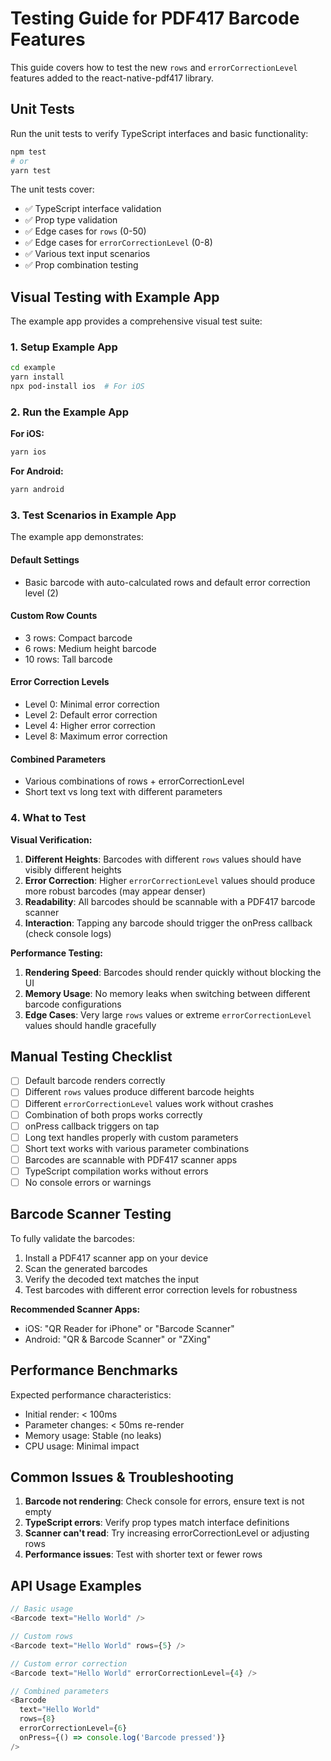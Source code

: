 # Testing Guide for PDF417 Barcode Features

This guide covers how to test the new `rows` and `errorCorrectionLevel` features added to the react-native-pdf417 library.

## Unit Tests

Run the unit tests to verify TypeScript interfaces and basic functionality:

```bash
npm test
# or
yarn test
```

The unit tests cover:
- ✅ TypeScript interface validation
- ✅ Prop type validation
- ✅ Edge cases for `rows` (0-50)
- ✅ Edge cases for `errorCorrectionLevel` (0-8)
- ✅ Various text input scenarios
- ✅ Prop combination testing

## Visual Testing with Example App

The example app provides a comprehensive visual test suite:

### 1. Setup Example App

```bash
cd example
yarn install
npx pod-install ios  # For iOS
```

### 2. Run the Example App

**For iOS:**
```bash
yarn ios
```

**For Android:**
```bash
yarn android
```

### 3. Test Scenarios in Example App

The example app demonstrates:

#### Default Settings
- Basic barcode with auto-calculated rows and default error correction level (2)

#### Custom Row Counts
- 3 rows: Compact barcode
- 6 rows: Medium height barcode  
- 10 rows: Tall barcode

#### Error Correction Levels
- Level 0: Minimal error correction
- Level 2: Default error correction
- Level 4: Higher error correction
- Level 8: Maximum error correction

#### Combined Parameters
- Various combinations of rows + errorCorrectionLevel
- Short text vs long text with different parameters

### 4. What to Test

**Visual Verification:**
1. **Different Heights**: Barcodes with different `rows` values should have visibly different heights
2. **Error Correction**: Higher `errorCorrectionLevel` values should produce more robust barcodes (may appear denser)
3. **Readability**: All barcodes should be scannable with a PDF417 barcode scanner
4. **Interaction**: Tapping any barcode should trigger the onPress callback (check console logs)

**Performance Testing:**
1. **Rendering Speed**: Barcodes should render quickly without blocking the UI
2. **Memory Usage**: No memory leaks when switching between different barcode configurations
3. **Edge Cases**: Very large `rows` values or extreme `errorCorrectionLevel` values should handle gracefully

## Manual Testing Checklist

- [ ] Default barcode renders correctly
- [ ] Different `rows` values produce different barcode heights
- [ ] Different `errorCorrectionLevel` values work without crashes
- [ ] Combination of both props works correctly
- [ ] onPress callback triggers on tap
- [ ] Long text handles properly with custom parameters
- [ ] Short text works with various parameter combinations
- [ ] Barcodes are scannable with PDF417 scanner apps
- [ ] TypeScript compilation works without errors
- [ ] No console errors or warnings

## Barcode Scanner Testing

To fully validate the barcodes:

1. Install a PDF417 scanner app on your device
2. Scan the generated barcodes
3. Verify the decoded text matches the input
4. Test barcodes with different error correction levels for robustness

**Recommended Scanner Apps:**
- iOS: "QR Reader for iPhone" or "Barcode Scanner"
- Android: "QR & Barcode Scanner" or "ZXing"

## Performance Benchmarks

Expected performance characteristics:
- Initial render: < 100ms
- Parameter changes: < 50ms re-render
- Memory usage: Stable (no leaks)
- CPU usage: Minimal impact

## Common Issues & Troubleshooting

1. **Barcode not rendering**: Check console for errors, ensure text is not empty
2. **TypeScript errors**: Verify prop types match interface definitions
3. **Scanner can't read**: Try increasing errorCorrectionLevel or adjusting rows
4. **Performance issues**: Test with shorter text or fewer rows

## API Usage Examples

```typescript
// Basic usage
<Barcode text="Hello World" />

// Custom rows
<Barcode text="Hello World" rows={5} />

// Custom error correction
<Barcode text="Hello World" errorCorrectionLevel={4} />

// Combined parameters
<Barcode 
  text="Hello World" 
  rows={8}
  errorCorrectionLevel={6}
  onPress={() => console.log('Barcode pressed')}
/>
``` 